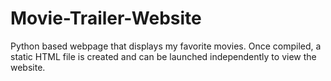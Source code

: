# Movie-Trailer-Website
Python based webpage that displays my favorite movies. Once compiled, a static HTML file is created and can be launched independently to view the website.
